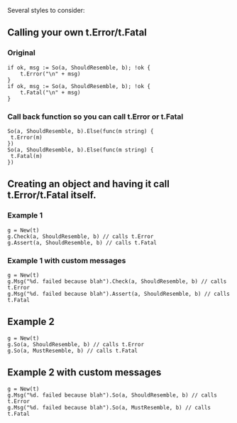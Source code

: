 Several styles to consider:

## Calling your own t.Error/t.Fatal

### Original

```
if ok, msg := So(a, ShouldResemble, b); !ok {
	t.Error("\n" + msg)
}
if ok, msg := So(a, ShouldResemble, b); !ok {
	t.Fatal("\n" + msg)
}
```

### Call back function so you can call t.Error or t.Fatal

```
So(a, ShouldResemble, b).Else(func(m string) {
 t.Error(m)
})
So(a, ShouldResemble, b).Else(func(m string) {
 t.Fatal(m)
})
```

## Creating an object and having it call t.Error/t.Fatal itself.

### Example 1

```
g = New(t)
g.Check(a, ShouldResemble, b) // calls t.Error
g.Assert(a, ShouldResemble, b) // calls t.Fatal
```

### Example 1 with custom messages

```
g = New(t)
g.Msg("%d. failed because blah").Check(a, ShouldResemble, b) // calls t.Error
g.Msg("%d. failed because blah").Assert(a, ShouldResemble, b) // calls t.Fatal
```

## Example 2

```
g = New(t)
g.So(a, ShouldResemble, b) // calls t.Error
g.So(a, MustResemble, b) // calls t.Fatal
```

## Example 2 with custom messages

```
g = New(t)
g.Msg("%d. failed because blah").So(a, ShouldResemble, b) // calls t.Error
g.Msg("%d. failed because blah").So(a, MustResemble, b) // calls t.Fatal
```
